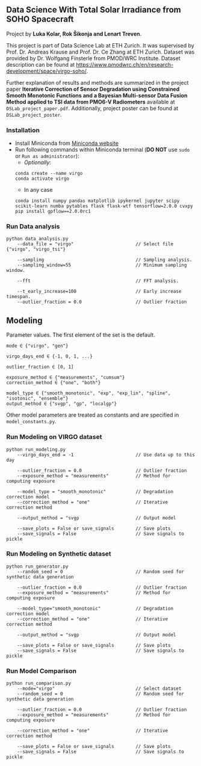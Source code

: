 ## Data Science With Total Solar Irradiance from SOHO Spacecraft

Project by **Luka Kolar, Rok Šikonja and Lenart Treven**.

This project is part of Data Science Lab at ETH Zurich. It was supervised by Prof. Dr. Andreas Krause and Prof. Dr. Ce Zhang at ETH Zurich. Dataset was provided by 
Dr. Wolfgang Finsterle from PMOD/WRC Institute. Dataset description can be found at 
https://www.pmodwrc.ch/en/research-development/space/virgo-soho/.

Further explanation of results and methods are summarized in the project paper **Iterative Correction of Sensor 
Degradation using Constrained Smooth Monotonic Functions and a Bayesian Multi-sensor Data Fusion Method applied to 
TSI data from PMO6-V Radiometers** available at ```DSLab_project_paper.pdf```. Additionally, project poster can be found
at ```DSLab_project_poster```.

### Installation
* Install Miniconda from [Miniconda website](https://docs.conda.io/en/latest/miniconda.html)
* Run following commands within Miniconda terminal (**DO NOT** use `sudo` or `Run as administrator`):
    * *Optionally*:
    ```
    conda create --name virgo
    conda activate virgo
    ```
    * In any case
    ```
    conda install numpy pandas matplotlib ipykernel jupyter scipy scikit-learn numba pytables flask flask-wtf tensorflow=2.0.0 cvxpy
    pip install gpflow==2.0.0rc1
    ```

### Run Data analysis

    python data_analysis.py
        --data_file = "virgo"                       // Select file {"virgo", "virgo_tsi"}
    
        --sampling                                  // Sampling analysis.
        --sampling_window=55                        // Minimum sampling window.

        --fft                                       // FFT analysis.
        
        --t_early_increase=100                      // Early increase timespan.
        --outlier_fraction = 0.0                    // Outlier fraction

## Modeling

Parameter values. The first element of the set is the default.

    mode ∈ {"virgo", "gen"}

    virgo_days_end ∈ {-1, 0, 1, ...}                   

    outlier_fraction ∈ [0, 1]
    
    exposure_method ∈ {"measurements", "cumsum"}
    correction_method ∈ {"one", "both"}
    
    model_type ∈ {"smooth_monotonic", "exp", "exp_lin", "spline", "isotonic", "ensemble"}
    output_method ∈ {"svgp", "gp", "localgp"}

Other model parameters are treated as constants and are specified in ```model_constants.py```.

### Run Modeling on VIRGO dataset

    python run_modeling.py
        --virgo_days_end = -1                       // Use data up to this day
        
        --outlier_fraction = 0.0                    // Outlier fraction
        --exposure_method = "measurements"          // Method for computing exposure
        
        --model_type = "smooth_monotonic"           // Degradation correction model
        --correction_method = "one"                 // Iterative correction method
        
        --output_method = "svgp                     // Output model
        
        --save_plots = False or save_signals        // Save plots
        --save_signals = False                      // Save signals to pickle

### Run Modeling on Synthetic dataset

    python run_generator.py
        --random_seed = 0                           // Random seed for synthetic data generation
    
        --outlier_fraction = 0.0                    // Outlier fraction
        --exposure_method = "measurements"          // Method for computing exposure
        
        --model_type="smooth_monotonic"             // Degradation correction model
        --correction_method = "one"                 // Iterative correction method
        
        --output_method = "svgp                     // Output model
        
        --save_plots = False or save_signals        // Save plots
        --save_signals = False                      // Save signals to pickle

### Run Model Comparison

    python run_comparison.py
        --mode="virgo"                              // Select dataset
        --random_seed = 0                           // Random seed for synthetic data generation

        --outlier_fraction = 0.0                    // Outlier fraction
        --exposure_method = "measurements"          // Method for computing exposure

        --correction_method = "one"                 // Iterative correction method

        --save_plots = False or save_signals        // Save plots
        --save_signals = False                      // Save signals to pickle
